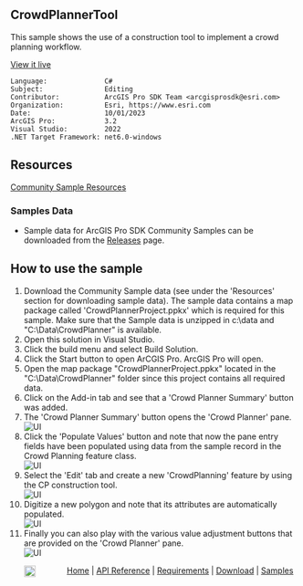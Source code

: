 ## CrowdPlannerTool

<!-- TODO: Write a brief abstract explaining this sample -->
This sample shows the use of a construction tool to implement a crowd planning workflow.  
  


<a href="https://pro.arcgis.com/en/pro-app/sdk/" target="_blank">View it live</a>

<!-- TODO: Fill this section below with metadata about this sample-->
```
Language:              C#
Subject:               Editing
Contributor:           ArcGIS Pro SDK Team <arcgisprosdk@esri.com>
Organization:          Esri, https://www.esri.com
Date:                  10/01/2023
ArcGIS Pro:            3.2
Visual Studio:         2022
.NET Target Framework: net6.0-windows
```

## Resources

[Community Sample Resources](https://github.com/Esri/arcgis-pro-sdk-community-samples#resources)

### Samples Data

* Sample data for ArcGIS Pro SDK Community Samples can be downloaded from the [Releases](https://github.com/Esri/arcgis-pro-sdk-community-samples/releases) page.  

## How to use the sample
<!-- TODO: Explain how this sample can be used. To use images in this section, create the image file in your sample project's screenshots folder. Use relative url to link to this image using this syntax: ![My sample Image](FacePage/SampleImage.png) -->
1. Download the Community Sample data (see under the 'Resources' section for downloading sample data).  The sample data contains a map package called 'CrowdPlannerProject.ppkx' which is required for this sample.  Make sure that the Sample data is unzipped in c:\data and "C:\Data\CrowdPlanner" is available.
2. Open this solution in Visual Studio.    
3. Click the build menu and select Build Solution.  
4. Click the Start button to open ArCGIS Pro.  ArcGIS Pro will open.  
5. Open the map package "CrowdPlannerProject.ppkx" located in the "C:\Data\CrowdPlanner" folder since this project contains all required data.  
6. Click on the Add-in tab and see that a 'Crowd Planner Summary' button was added.  
7. The 'Crowd Planner Summary' button opens the 'Crowd Planner' pane.   
![UI](Screenshots/Screen1.png)  
8. Click the 'Populate Values' button and note that now the pane entry fields have been populated using data from the sample record in the Crowd Planning feature class.  
![UI](Screenshots/Screen2.png)  
9. Select the 'Edit' tab and create a new 'CrowdPlanning' feature by using the CP construction tool.  
![UI](Screenshots/Screen3.png)  
10. Digitize a new polygon and note that its attributes are automatically populated.   
![UI](Screenshots/Screen4.png)  
11. Finally you can also play with the various value adjustment buttons that are provided on the 'Crowd Planner' pane.  
![UI](Screenshots/Screen5.png)  
  

<!-- End -->

&nbsp;&nbsp;&nbsp;&nbsp;&nbsp;&nbsp;<img src="https://esri.github.io/arcgis-pro-sdk/images/ArcGISPro.png"  alt="ArcGIS Pro SDK for Microsoft .NET Framework" height = "20" width = "20" align="top"  >
&nbsp;&nbsp;&nbsp;&nbsp;&nbsp;&nbsp;&nbsp;&nbsp;&nbsp;&nbsp;&nbsp;&nbsp;
[Home](https://github.com/Esri/arcgis-pro-sdk/wiki) | <a href="https://pro.arcgis.com/en/pro-app/latest/sdk/api-reference" target="_blank">API Reference</a> | [Requirements](https://github.com/Esri/arcgis-pro-sdk/wiki#requirements) | [Download](https://github.com/Esri/arcgis-pro-sdk/wiki#installing-arcgis-pro-sdk-for-net) | <a href="https://github.com/esri/arcgis-pro-sdk-community-samples" target="_blank">Samples</a>
